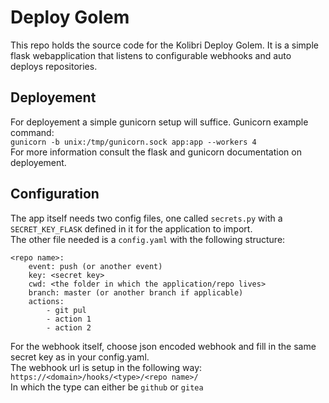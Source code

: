 # Deploy Golem
This repo holds the source code for the Kolibri Deploy Golem. It is a simple flask webapplication that listens to configurable webhooks and auto deploys repositories.

## Deployement
For deployement a simple gunicorn setup will suffice. Gunicorn example command:  
```gunicorn -b unix:/tmp/gunicorn.sock app:app --workers 4```  
For more information consult the flask and gunicorn documentation on deployement.

## Configuration
The app itself needs two config files, one called ```secrets.py``` with a ```SECRET_KEY_FLASK``` defined in it for the application to import.  
The other file needed is a ```config.yaml``` with the following structure:  
```
<repo name>:
	event: push (or another event)
	key: <secret key>
	cwd: <the folder in which the application/repo lives>
	branch: master (or another branch if applicable)
	actions:
		- git pul
		- action 1
		- action 2
```

For the webhook itself, choose json encoded webhook and fill in the same secret key as in your config.yaml.  
The webhook url is setup in the following way:  
```https://<domain>/hooks/<type>/<repo name>/```  
In which the type can either be ```github``` or ```gitea```

